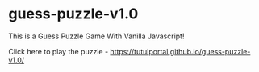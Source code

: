 # guess-puzzle-v1.0
This is a Guess Puzzle Game With Vanilla Javascript!


Click here to play the puzzle - https://tutulportal.github.io/guess-puzzle-v1.0/
